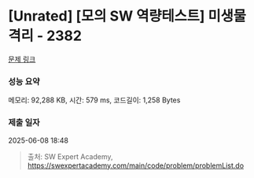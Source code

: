 # [Unrated] [모의 SW 역량테스트] 미생물 격리 - 2382 

[문제 링크](https://swexpertacademy.com/main/code/problem/problemDetail.do?contestProbId=AV597vbqAH0DFAVl) 

### 성능 요약

메모리: 92,288 KB, 시간: 579 ms, 코드길이: 1,258 Bytes

### 제출 일자

2025-06-08 18:48



> 출처: SW Expert Academy, https://swexpertacademy.com/main/code/problem/problemList.do